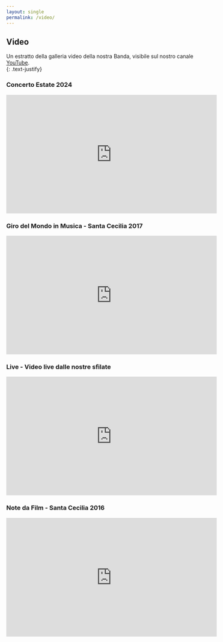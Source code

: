```yaml
---
layout: single
permalink: /video/
---
```


## Video

Un estratto della galleria video della nostra Banda, visibile sul nostro canale [YouTube](http://bit.ly/YoutubeBandaVilla).  
{: .text-justify}  

### Concerto Estate 2024

<iframe width="560" height="315" src="https://www.youtube.com/embed/videoseries?list=PLycGiRg32hEQKWMCE3tyReXaW8gzW7DTj" frameborder="0" allowfullscreen></iframe>

### Giro del Mondo in Musica - Santa Cecilia 2017

<iframe width="560" height="315" src="https://www.youtube.com/embed/videoseries?list=PLycGiRg32hEQDVyOLZfCaaqpNTChjMgBE" frameborder="0" allowfullscreen></iframe>


### Live - Video live dalle nostre sfilate

<iframe width="560" height="315" src="https://www.youtube.com/embed/videoseries?list=PLycGiRg32hESzGZCxyJ79sefWUuTF0LtC" frameborder="0" allowfullscreen></iframe>

### Note da Film - Santa Cecilia 2016  

<iframe width="560" height="315" src="https://www.youtube.com/embed/videoseries?list=PLycGiRg32hEQvI5kCGTm3t4Mhlh6OAX7a" frameborder="0" allowfullscreen></iframe>